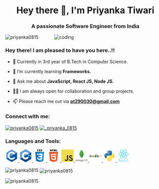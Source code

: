 <h1 align="center">Hey there 👋, I'm Priyanka Tiwari</h1>
<h3 align="center">A passionate Software Engineer from India</h3>

<img align="right" width="350" src="https://user-images.githubusercontent.com/59734313/157189039-c09b3e38-9f42-42c0-ab54-14f1574190a7.gif" alt="coding">

<p align="left"> <img src="https://komarev.com/ghpvc/?username=priyanka0815&label=Profile%20views&color=0e75b6&style=flat" alt="priyanka0815" /> </p> 

<h3>Hey there! I am pleased to have you here..!!</h3>

- 🔭 Currently in 3rd year of B.Tech in Computer Science.

- 🌱 I’m currently learning **Frameworks.**

- 💬 Ask me about **JavaScript, React JS, Node JS.**

- 👨‍💻 I am always open for collaboration and group projects.

- 📫 Please reach me out via **pt290030@gmail.com**
  
<h3 align="left">Connect with me:</h3>
<p align="left">
<a href="https://linkedin.com/in/priyanka0815" target="blank"><img align="center" src="https://raw.githubusercontent.com/rahuldkjain/github-profile-readme-generator/master/src/images/icons/Social/linked-in-alt.svg" alt="priyanka0815" height="30" width="40" /></a>
<a href="https://instagram.com/_priyanka_0815" target="blank"><img align="center" src="https://raw.githubusercontent.com/rahuldkjain/github-profile-readme-generator/master/src/images/icons/Social/instagram.svg" alt="_priyanka_0815" height="30" width="40" /></a>
</p>

<h3 align="left">Languages and Tools:</h3>
<p align="left"> <a href="https://www.cprogramming.com/" target="_blank" rel="noreferrer"> <img src="https://raw.githubusercontent.com/devicons/devicon/master/icons/c/c-original.svg" alt="c" width="40" height="40"/> </a> <a href="https://www.w3schools.com/cpp/" target="_blank" rel="noreferrer"> <img src="https://raw.githubusercontent.com/devicons/devicon/master/icons/cplusplus/cplusplus-original.svg" alt="cplusplus" width="40" height="40"/> </a> <a href="https://www.w3schools.com/css/" target="_blank" rel="noreferrer"> <img src="https://raw.githubusercontent.com/devicons/devicon/master/icons/css3/css3-original-wordmark.svg" alt="css3" width="40" height="40"/> </a> <a href="https://www.w3.org/html/" target="_blank" rel="noreferrer"> <img src="https://raw.githubusercontent.com/devicons/devicon/master/icons/html5/html5-original-wordmark.svg" alt="html5" width="40" height="40"/> </a> <a href="https://developer.mozilla.org/en-US/docs/Web/JavaScript" target="_blank" rel="noreferrer"> <img src="https://raw.githubusercontent.com/devicons/devicon/master/icons/javascript/javascript-original.svg" alt="javascript" width="40" height="40"/> </a> <a href="https://www.mongodb.com/" target="_blank" rel="noreferrer"> <img src="https://raw.githubusercontent.com/devicons/devicon/master/icons/mongodb/mongodb-original-wordmark.svg" alt="mongodb" width="40" height="40"/> </a> <a href="https://nodejs.org" target="_blank" rel="noreferrer"> <img src="https://raw.githubusercontent.com/devicons/devicon/master/icons/nodejs/nodejs-original-wordmark.svg" alt="nodejs" width="40" height="40"/> </a> <a href="https://www.python.org" target="_blank" rel="noreferrer"> <img src="https://raw.githubusercontent.com/devicons/devicon/master/icons/python/python-original.svg" alt="python" width="40" height="40"/> </a> <a href="https://reactjs.org/" target="_blank" rel="noreferrer"> <img src="https://raw.githubusercontent.com/devicons/devicon/master/icons/react/react-original-wordmark.svg" alt="react" width="40" height="40"/> </a> </p>

<p><img align="left" src="https://github-readme-stats.vercel.app/api/top-langs?username=priyanka0815&show_icons=true&locale=en&layout=compact" alt="priyanka0815" /></p>

<p>&nbsp;<img align="center" src="https://github-readme-stats.vercel.app/api?username=priyanka0815&show_icons=true&locale=en" alt="priyanka0815" /></p>

<p><img align="center" src="https://github-readme-streak-stats.herokuapp.com/?user=priyanka0815&" alt="priyanka0815" /></p>
